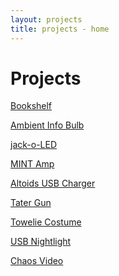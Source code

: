 ```yaml
---
layout: projects
title: projects - home
---
```


Projects
========

[Bookshelf](bookshelf.html)

[Ambient Info Bulb](ambient-info-bulb.html)

[jack-o-LED](jack-o-LED.html)

[MINT Amp](mint-amp.html)

[Altoids USB Charger](altoids-ipod-charger.html)

[Tater Gun](tater-gun.html)

[Towelie Costume](towelie-costume.html)

[USB Nightlight](usb-nightlight.html)

[Chaos Video](chaos-video.html)